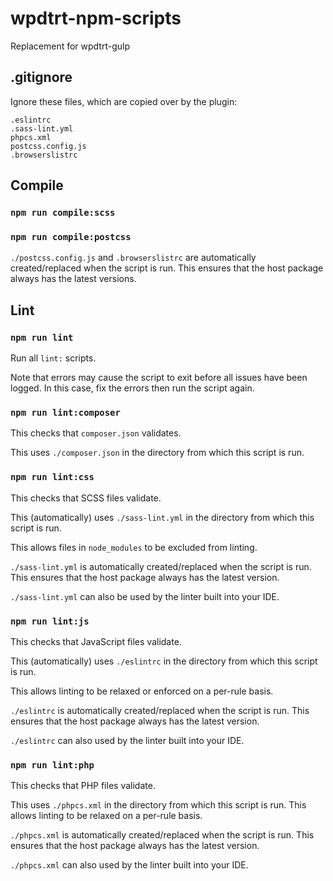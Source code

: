 # wpdtrt-npm-scripts

Replacement for wpdtrt-gulp

## .gitignore

Ignore these files, which are copied over by the plugin:

```
.eslintrc
.sass-lint.yml
phpcs.xml
postcss.config.js
.browserslistrc
```

## Compile

### `npm run compile:scss`

### `npm run compile:postcss`

`./postcss.config.js` and `.browserslistrc` are automatically created/replaced when the script is run. This ensures that the host package always has the latest versions.

## Lint

### `npm run lint`

Run all `lint:` scripts.

Note that errors may cause the script to exit before all issues have been logged. In this case, fix the errors then run the script again.

### `npm run lint:composer`

This checks that `composer.json` validates.

This uses `./composer.json` in the directory from which this script is run.

### `npm run lint:css`

This checks that SCSS files validate.

This (automatically) uses `./sass-lint.yml` in the directory from which this script is run.

This allows files in `node_modules` to be excluded from linting.

`./sass-lint.yml` is automatically created/replaced when the script is run. This ensures that the host package always has the latest version.

`./sass-lint.yml` can also be used by the linter built into your IDE.

### `npm run lint:js`

This checks that JavaScript files validate.

This (automatically) uses `./eslintrc` in the directory from which this script is run.

This allows linting to be relaxed or enforced on a per-rule basis.

`./eslintrc` is automatically created/replaced when the script is run. This ensures that the host package always has the latest version.

`./eslintrc` can also used by the linter built into your IDE.

### `npm run lint:php`

This checks that PHP files validate.

This uses `./phpcs.xml` in the directory from which this script is run. This allows linting to be relaxed on a per-rule basis.

`./phpcs.xml` is automatically created/replaced when the script is run. This ensures that the host package always has the latest version.

`./phpcs.xml` can also used by the linter built into your IDE.

